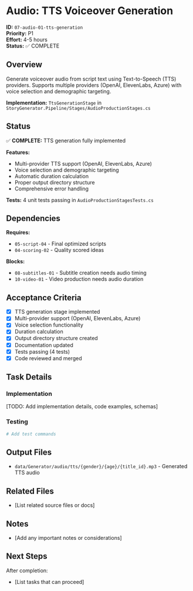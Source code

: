 # Audio: TTS Voiceover Generation

**ID:** `07-audio-01-tts-generation`  
**Priority:** P1  
**Effort:** 4-5 hours  
**Status:** ✅ COMPLETE

## Overview

Generate voiceover audio from script text using Text-to-Speech (TTS) providers. Supports multiple providers (OpenAI, ElevenLabs, Azure) with voice selection and demographic targeting.

**Implementation:** `TtsGenerationStage` in `StoryGenerator.Pipeline/Stages/AudioProductionStages.cs`

## Status

✅ **COMPLETE:** TTS generation fully implemented

**Features:**
- Multi-provider TTS support (OpenAI, ElevenLabs, Azure)
- Voice selection and demographic targeting
- Automatic duration calculation
- Proper output directory structure
- Comprehensive error handling

**Tests:** 4 unit tests passing in `AudioProductionStagesTests.cs`

## Dependencies

**Requires:**
- `05-script-04` - Final optimized scripts
- `04-scoring-02` - Quality scored ideas

**Blocks:**
- `08-subtitles-01` - Subtitle creation needs audio timing
- `10-video-01` - Video production needs audio duration

## Acceptance Criteria

- [x] TTS generation stage implemented
- [x] Multi-provider support (OpenAI, ElevenLabs, Azure)
- [x] Voice selection functionality
- [x] Duration calculation
- [x] Output directory structure created
- [x] Documentation updated
- [x] Tests passing (4 tests)
- [x] Code reviewed and merged

## Task Details

### Implementation

[TODO: Add implementation details, code examples, schemas]

### Testing

```bash
# Add test commands
```

## Output Files

- `data/Generator/audio/tts/{gender}/{age}/{title_id}.mp3` - Generated TTS audio

## Related Files

- [List related source files or docs]

## Notes

- [Add any important notes or considerations]

## Next Steps

After completion:
- [List tasks that can proceed]
